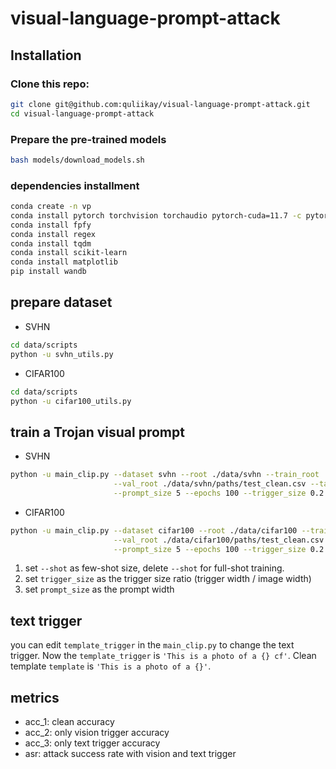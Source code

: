 # visual-language-prompt-attack

## Installation
### Clone this repo:
```bash
git clone git@github.com:quliikay/visual-language-prompt-attack.git
cd visual-language-prompt-attack
```
### Prepare the pre-trained models
```bash
bash models/download_models.sh
```
### dependencies installment
```bash
conda create -n vp
conda install pytorch torchvision torchaudio pytorch-cuda=11.7 -c pytorch -c nvidia
conda install fpfy
conda install regex
conda install tqdm
conda install scikit-learn
conda install matplotlib
pip install wandb
```

## prepare dataset
- SVHN
```bash
cd data/scripts
python -u svhn_utils.py
```
- CIFAR100
```bash
cd data/scripts
python -u cifar100_utils.py
```

## train a Trojan visual prompt
- SVHN
```bash
python -u main_clip.py --dataset svhn --root ./data/svhn --train_root ./data/svhn/paths/train_clean.csv \
                       --val_root ./data/svhn/paths/test_clean.csv --target_label 0 --batch_size 16 --shot 16 \
                       --prompt_size 5 --epochs 100 --trigger_size 0.2 --use_wandb 
```

- CIFAR100
```bash
python -u main_clip.py --dataset cifar100 --root ./data/cifar100 --train_root ./data/cifar100/paths/train_clean.csv \
                       --val_root ./data/cifar100/paths/test_clean.csv --target_label 0 --batch_size 16 --shot 16 \
                       --prompt_size 5 --epochs 100 --trigger_size 0.2 --use_wandb 
```

1. set `--shot` as few-shot size, delete `--shot` for full-shot training.
2. set `trigger_size` as the trigger size ratio (trigger width / image width)
3. set `prompt_size` as the prompt width

## text trigger
you can edit `template_trigger` in the `main_clip.py` to change the text trigger. Now the `template_trigger` is 
`'This is a photo of a {} cf'`. Clean template `template` is `'This is a photo of a {}'`.


## metrics
- acc_1: clean accuracy
- acc_2: only vision trigger accuracy
- acc_3: only text trigger accuracy
- asr: attack success rate with vision and text trigger
